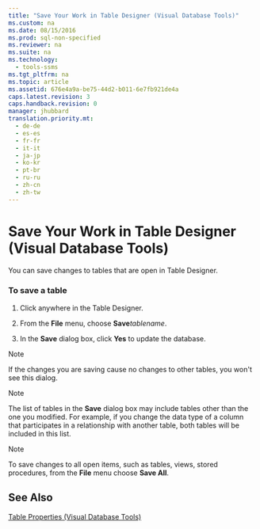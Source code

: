 ```yaml
---
title: "Save Your Work in Table Designer (Visual Database Tools)"
ms.custom: na
ms.date: 08/15/2016
ms.prod: sql-non-specified
ms.reviewer: na
ms.suite: na
ms.technology: 
  - tools-ssms
ms.tgt_pltfrm: na
ms.topic: article
ms.assetid: 676e4a9a-be75-44d2-b011-6e7fb921de4a
caps.latest.revision: 3
caps.handback.revision: 0
manager: jhubbard
translation.priority.mt: 
  - de-de
  - es-es
  - fr-fr
  - it-it
  - ja-jp
  - ko-kr
  - pt-br
  - ru-ru
  - zh-cn
  - zh-tw
---
```

# Save Your Work in Table Designer (Visual Database Tools)
You can save changes to tables that are open in Table Designer.  
  
### To save a table  
  
1.  Click anywhere in the Table Designer.  
  
2.  From the **File** menu, choose **Save***tablename*.  
  
3.  In the **Save** dialog box, click **Yes** to update the database.  
  
> [!NOTE]  
> If the changes you are saving cause no changes to other tables, you won't see this dialog.  
  
> [!NOTE]  
> The list of tables in the **Save** dialog box may include tables other than the one you modified. For example, if you change the data type of a column that participates in a relationship with another table, both tables will be included in this list.  
  
> [!NOTE]  
> To save changes to all open items, such as tables, views, stored procedures, from the **File** menu choose **Save All**.  
  
## See Also  
[Table Properties &#40;Visual Database Tools&#41;](../content/Table-Properties--Visual-Database-Tools-.md)  
  
